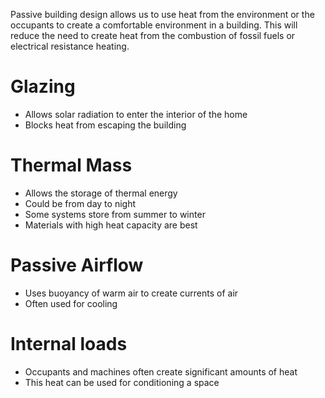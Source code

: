 Passive building design allows us to use heat from the environment or
the occupants to create a comfortable environment in a building.  This
will reduce the need to create heat from the combustion of fossil fuels
or electrical resistance heating.

# Glazing

- Allows solar radiation to enter the interior of the home
- Blocks heat from escaping the building

# Thermal Mass

- Allows the storage of thermal energy
- Could be from day to night
- Some systems store from summer to winter
- Materials with high heat capacity are best

# Passive Airflow

- Uses buoyancy of warm air to create currents of air
- Often used for cooling

# Internal loads

- Occupants and machines often create significant amounts of heat
- This heat can be used for conditioning a space
